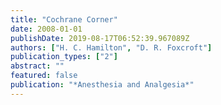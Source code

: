 ```yaml
---
title: "Cochrane Corner"
date: 2008-01-01
publishDate: 2019-08-17T06:52:39.967089Z
authors: ["H. C. Hamilton", "D. R. Foxcroft"]
publication_types: ["2"]
abstract: ""
featured: false
publication: "*Anesthesia and Analgesia*"
---
```


